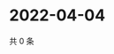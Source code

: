 # 2022-04-04

共 0 条

<!-- BEGIN WEIBO -->
<!-- 最后更新时间 Mon Apr 04 2022 10:30:04 GMT+0800 (China Standard Time) -->

<!-- END WEIBO -->
